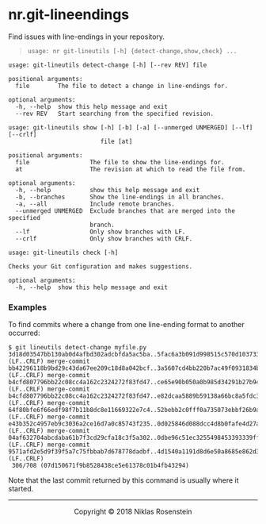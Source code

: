 # nr.git-lineendings

Find issues with line-endings in your repository.

> `usage: nr git-lineutils [-h] {detect-change,show,check} ...`

```
usage: git-lineutils detect-change [-h] [--rev REV] file

positional arguments:
  file        The file to detect a change in line-endings for.

optional arguments:
  -h, --help  show this help message and exit
  --rev REV   Start searching from the specified revision.
```

```
usage: git-lineutils show [-h] [-b] [-a] [--unmerged UNMERGED] [--lf] [--crlf]
                          file [at]

positional arguments:
  file                 The file to show the line-endings for.
  at                   The revision at which to read the file from.

optional arguments:
  -h, --help           show this help message and exit
  -b, --branches       Show the line-endings in all branches.
  -a, --all            Include remote branches.
  --unmerged UNMERGED  Exclude branches that are merged into the specified
                       branch.
  --lf                 Only show branches with LF.
  --crlf               Only show branches with CRLF.
```

```
usage: git-lineutils check [-h]

Checks your Git configuration and makes suggestions.

optional arguments:
  -h, --help  show this help message and exit
```

### Examples

To find commits where a change from one line-ending format to another
occurred:

```
$ git lineutils detect-change myfile.py
3d18d03547bb130ab0d4afbd302adcbfda5ac5ba..5fac6a3b091d998515c570d103733157580c50d7 (LF..CRLF) merge-commit
bb42296118b9bd29c43da67ee209c18d8a042bcf..3a5607cd4bb220b7ac49f0931834bdb4471b434c (LF..CRLF) merge-commit
b4cfd807796bb22c08cc4a162c2324272f83fd47..ce65e90b050a0b985d34291b27b941eca3d964f9 (LF..CRLF) merge-commit
b4cfd807796bb22c08cc4a162c2324272f83fd47..e82dcaa5889b59138a66bc8a5fdc3cd8caa4284c (LF..CRLF) merge-commit
64f80bfe6f66edf98f7b11b8dc8e11669322e7c4..52bebb2c0fff0a735073ebbf26b9a11e6c1d6a89 (LF..CRLF) merge-commit
e43b352c4957eb9c3036a2ce16d7a0c85743f235..0d025846d088dcc4d8b0fafe4d27a2b8aec9ae4b (LF..CRLF) merge-commit
04af632704abcdaba61b7f3cd29cfa18c3f5a302..0dbe96c51ec3255498453393339ff139f779e0c1 (LF..CRLF) merge-commit
9571afd2e5d9f39f5a7c75fbbab7d678778dadbf..4d1540a1191d8d6e50a8685e862d3311ee60228d (LF..CRLF)
 306/708 (07d150671f9b8528438ce5e61378c01b4fb43294)
```

Note that the last commit returned by this command is usually where it started.

---

<p align="center">Copyright &copy; 2018 Niklas Rosenstein</p>
